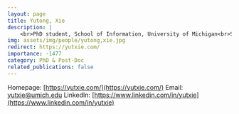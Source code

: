 ```yaml
---
layout: page
title: Yutong, Xie
description: |
    <br>PhD student, School of Information, University of Michigan<br>Sep 2020 -- Present
img: assets/img/people/yutong,xie.jpg
redirect: https://yutxie.com/
importance: -1477
category: PhD & Post-Doc
related_publications: false
---
```

Homepage: [https://yutxie.com/](https://yutxie.com/)
Email: [yutxie@umich.edu](mailto:yutxie@umich.edu)
LinkedIn: [https://www.linkedin.com/in/yutxie](https://www.linkedin.com/in/yutxie)
